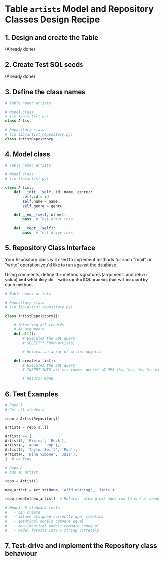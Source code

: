 # Table `artists` Model and Repository Classes Design Recipe

## 1. Design and create the Table

(Already done)

## 2. Create Test SQL seeds

(Already done)

## 3. Define the class names

```python
# Table name: artists

# Model class
# (in lib/artist.py)
class Artist

# Repository class
# (in lib/artist_repository.py)
class ArtistRepository

```

## 4. Model class

```python
# Table name: artists

# Model class
# (in lib/artist.py)

class Artist:
    def __init__(self, id, name, genre):
        self.id = id
        self.name = name
        self.genre = genre

    def __eq__(self, other):
        pass  # Test-drive this

    def __repr__(self):
        pass  # Test-drive this
```

## 5. Repository Class interface

Your Repository class will need to implement methods for each "read" or "write" operation you'd like to run against the database.

Using comments, define the method signatures (arguments and return value) and what they do - write up the SQL queries that will be used by each method.

```python
# Table name: artists

# Repository class
# (in lib/artist_repository.py)

class ArtistRepository():

    # Selecting all records
    # No arguments
    def all():
        # Executes the SQL query:
        # SELECT * FROM artists;

        # Returns an array of Artist objects.

    def create(artist):
        # Executes the SQL query:
        # INSERT INTO artists (name, genre) VALUES (%s, %s); %s, %s are artist.name, artist.genre respectively

        # Returns None.

```

## 6. Test Examples

```python
# Repo 1
# Get all students

repo = ArtistRepository()

artists = repo.all()

artists == [
Artist(1, 'Pixies', 'Rock'),
Artist(2, 'ABBA', 'Pop'),
Artist(3, 'Taylor Swift', 'Pop'),
Artist(4, 'Nina Simone', 'Jazz'),
]  # => True

# Repo 2
# Add an artist

repo = Artist()

new_artist = Artist(None, 'Wild nothing', 'Indie')

repo.create(new_artist)  # Returns nothing but adds row to end of seeded table corresponding to Artist(5, Wild nothing, Indie)

# Model: 5 standard tests:
#   - Can create
#   - Values assigned correctly upon creation
#   - Identical models compare equal
#   - Non-identical models compare nonequal
#   - Model formats into a string correctly
```


## 7. Test-drive and implement the Repository class behaviour
